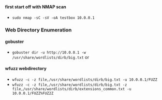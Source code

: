 #### first start off with NMAP scan
- `sudo nmap -sC -sV -oA testbox 10.0.0.1`

### Web Directory Enumeration
#### gobuster
- `gobuster dir -u http://10.0.0.1 -w /usr/share/wordlists/dirb/big.txt`
or 
#### wfuzz webdirectory
- `wfuzz -c -z file,/usr/share/wordlists/dirb/big.txt -u 10.0.0.1/FUZZ`
- `wfuzz -c -z file,/usr/share/wordlists/dirb/big.txt -z file,/usr/share/wordlists/dirb/extensions_common.txt -u 10.0.0.1/FUZZ%FUZ2Z`


